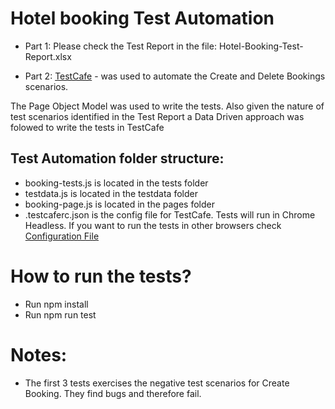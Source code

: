 # Hotel booking Test Automation

* Part 1: Please check the Test Report in the file: Hotel-Booking-Test-Report.xlsx
 
* Part 2: [TestCafe](https://devexpress.github.io/testcafe) - was used to automate the Create and Delete Bookings scenarios.

The Page Object Model was used to write the tests. Also given the nature of test scenarios identified in the Test Report a Data Driven approach was folowed to write the tests in TestCafe

## Test Automation folder structure:
* booking-tests.js is located in the tests folder
* testdata.js is located in the testdata folder
* booking-page.js is located in the pages folder
* .testcaferc.json is the config file for TestCafe. Tests will run in Chrome Headless. If you want to run the tests in other browsers check [Configuration File](https://devexpress.github.io/testcafe/documentation/reference/configuration-file.html#browsers)
 
# How to run the tests?
* Run npm install
* Run npm run test
 
# Notes:
* The first 3 tests exercises the negative test scenarios for Create Booking. They find bugs and therefore fail.